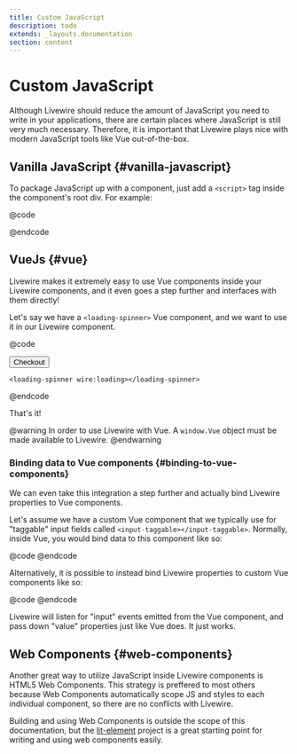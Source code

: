```yaml
---
title: Custom JavaScript
description: todo
extends: _layouts.documentation
section: content
---
```


# Custom JavaScript

Although Livewire should reduce the amount of JavaScript you need to write in your applications, there are certain places where JavaScript is still very much necessary. Therefore, it is important that Livewire plays nice with modern JavaScript tools like Vue out-of-the-box.

## Vanilla JavaScript {#vanilla-javascript}

To package JavaScript up with a component, just add a `<script>` tag inside the component's root div. For example:

@code
<div>
    <script>alert('Hello World');</script>
</div>
@endcode

## VueJs {#vue}

Livewire makes it extremely easy to use Vue components inside your Livewire components, and it even goes a step further and interfaces with them directly!

Let's say we have a `<loading-spinner>` Vue component, and we want to use it in our Livewire component.

@code
<div>
    <button wire:click="checkout">Checkout</button>

    <loading-spinner wire:loading></loading-spinner>
</div>
@endcode

That's it!

@warning
In order to use Livewire with Vue. A <code>window.Vue</code> object must be made available to Livewire.
@endwarning

### Binding data to Vue components {#binding-to-vue-components}
We can even take this integration a step further and actually bind Livewire properties to Vue components.

Let's assume we have a custom Vue component that we typically use for "taggable" input fields called `<input-taggable></input-taggable>`. Normally, inside Vue, you would bind data to this component like so:

@code
<input-taggable v-model="names"></input-taggable>
@endcode

Alternatively, it is possible to instead bind Livewire properties to custom Vue components like so:

@code
<input-taggable wire:model="names"></input-taggable>
@endcode

Livewire will listen for "input" events emitted from the Vue component, and pass down "value" properties just like Vue does. It just works.

## Web Components {#web-components}
Another great way to utilize JavaScript inside Livewire components is HTML5 Web Components. This strategy is preffered to most others because Web Components automatically scope JS and styles to each individual component, so there are no conflicts with Livewire.

Building and using Web Components is outside the scope of this documentation, but the [lit-element](https://lit-element.polymer-project.org/guide) project is a great starting point for writing and using web components easily.
